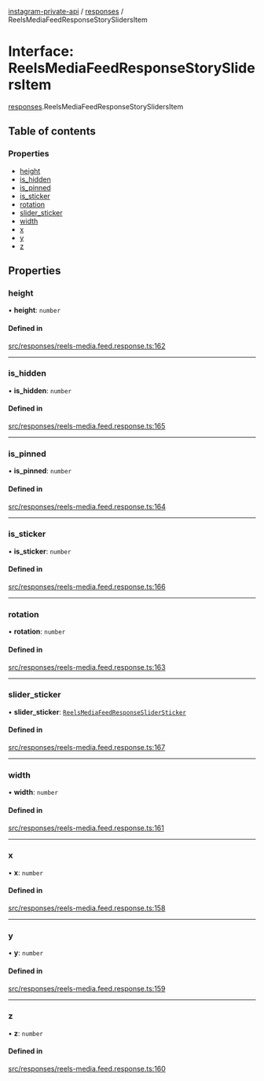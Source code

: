 [instagram-private-api](../../README.md) / [responses](../../modules/responses.md) / ReelsMediaFeedResponseStorySlidersItem

# Interface: ReelsMediaFeedResponseStorySlidersItem

[responses](../../modules/responses.md).ReelsMediaFeedResponseStorySlidersItem

## Table of contents

### Properties

- [height](ReelsMediaFeedResponseStorySlidersItem.md#height)
- [is\_hidden](ReelsMediaFeedResponseStorySlidersItem.md#is_hidden)
- [is\_pinned](ReelsMediaFeedResponseStorySlidersItem.md#is_pinned)
- [is\_sticker](ReelsMediaFeedResponseStorySlidersItem.md#is_sticker)
- [rotation](ReelsMediaFeedResponseStorySlidersItem.md#rotation)
- [slider\_sticker](ReelsMediaFeedResponseStorySlidersItem.md#slider_sticker)
- [width](ReelsMediaFeedResponseStorySlidersItem.md#width)
- [x](ReelsMediaFeedResponseStorySlidersItem.md#x)
- [y](ReelsMediaFeedResponseStorySlidersItem.md#y)
- [z](ReelsMediaFeedResponseStorySlidersItem.md#z)

## Properties

### height

• **height**: `number`

#### Defined in

[src/responses/reels-media.feed.response.ts:162](https://github.com/Nerixyz/instagram-private-api/blob/b3351b9/src/responses/reels-media.feed.response.ts#L162)

___

### is\_hidden

• **is\_hidden**: `number`

#### Defined in

[src/responses/reels-media.feed.response.ts:165](https://github.com/Nerixyz/instagram-private-api/blob/b3351b9/src/responses/reels-media.feed.response.ts#L165)

___

### is\_pinned

• **is\_pinned**: `number`

#### Defined in

[src/responses/reels-media.feed.response.ts:164](https://github.com/Nerixyz/instagram-private-api/blob/b3351b9/src/responses/reels-media.feed.response.ts#L164)

___

### is\_sticker

• **is\_sticker**: `number`

#### Defined in

[src/responses/reels-media.feed.response.ts:166](https://github.com/Nerixyz/instagram-private-api/blob/b3351b9/src/responses/reels-media.feed.response.ts#L166)

___

### rotation

• **rotation**: `number`

#### Defined in

[src/responses/reels-media.feed.response.ts:163](https://github.com/Nerixyz/instagram-private-api/blob/b3351b9/src/responses/reels-media.feed.response.ts#L163)

___

### slider\_sticker

• **slider\_sticker**: [`ReelsMediaFeedResponseSliderSticker`](ReelsMediaFeedResponseSliderSticker.md)

#### Defined in

[src/responses/reels-media.feed.response.ts:167](https://github.com/Nerixyz/instagram-private-api/blob/b3351b9/src/responses/reels-media.feed.response.ts#L167)

___

### width

• **width**: `number`

#### Defined in

[src/responses/reels-media.feed.response.ts:161](https://github.com/Nerixyz/instagram-private-api/blob/b3351b9/src/responses/reels-media.feed.response.ts#L161)

___

### x

• **x**: `number`

#### Defined in

[src/responses/reels-media.feed.response.ts:158](https://github.com/Nerixyz/instagram-private-api/blob/b3351b9/src/responses/reels-media.feed.response.ts#L158)

___

### y

• **y**: `number`

#### Defined in

[src/responses/reels-media.feed.response.ts:159](https://github.com/Nerixyz/instagram-private-api/blob/b3351b9/src/responses/reels-media.feed.response.ts#L159)

___

### z

• **z**: `number`

#### Defined in

[src/responses/reels-media.feed.response.ts:160](https://github.com/Nerixyz/instagram-private-api/blob/b3351b9/src/responses/reels-media.feed.response.ts#L160)

